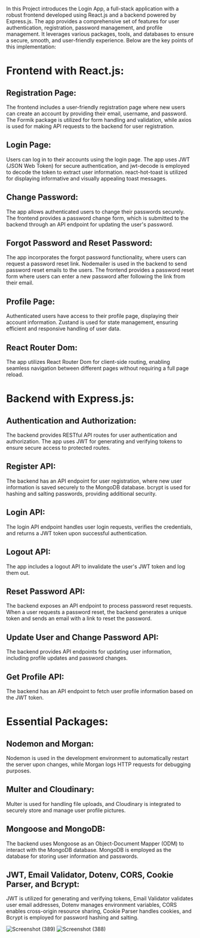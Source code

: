 In this Project introduces the Login App, a full-stack application with a robust frontend developed using React.js and a backend powered by Express.js. The app provides a comprehensive set of features for user authentication, registration, password management, and profile management. It leverages various packages, tools, and databases to ensure a secure, smooth, and user-friendly experience. Below are the key points of this implementation:

# Frontend with React.js:

## Registration Page: 
The frontend includes a user-friendly registration page where new users can create an account by providing their email, username, and password. The Formik package is utilized for form handling and validation, while axios is used for making API requests to the backend for user registration.

## Login Page: 
Users can log in to their accounts using the login page. The app uses JWT (JSON Web Token) for secure authentication, and jwt-decode is employed to decode the token to extract user information. react-hot-toast is utilized for displaying informative and visually appealing toast messages.

## Change Password: 
The app allows authenticated users to change their passwords securely. The frontend provides a password change form, which is submitted to the backend through an API endpoint for updating the user's password.

## Forgot Password and Reset Password: 
The app incorporates the forgot password functionality, where users can request a password reset link. Nodemailer is used in the backend to send password reset emails to the users. The frontend provides a password reset form where users can enter a new password after following the link from their email.

## Profile Page: 
Authenticated users have access to their profile page, displaying their account information. Zustand is used for state management, ensuring efficient and responsive handling of user data.

## React Router Dom: 
The app utilizes React Router Dom for client-side routing, enabling seamless navigation between different pages without requiring a full page reload.

# Backend with Express.js:

## Authentication and Authorization: 
The backend provides RESTful API routes for user authentication and authorization. The app uses JWT for generating and verifying tokens to ensure secure access to protected routes.

## Register API: 
The backend has an API endpoint for user registration, where new user information is saved securely to the MongoDB database. bcrypt is used for hashing and salting passwords, providing additional security.

## Login API: 
The login API endpoint handles user login requests, verifies the credentials, and returns a JWT token upon successful authentication.

## Logout API: 
The app includes a logout API to invalidate the user's JWT token and log them out.

## Reset Password API: 
The backend exposes an API endpoint to process password reset requests. When a user requests a password reset, the backend generates a unique token and sends an email with a link to reset the password.

## Update User and Change Password API:
The backend provides API endpoints for updating user information, including profile updates and password changes.

## Get Profile API: 
The backend has an API endpoint to fetch user profile information based on the JWT token.

# Essential Packages:

## Nodemon and Morgan: 
Nodemon is used in the development environment to automatically restart the server upon changes, while Morgan logs HTTP requests for debugging purposes.

## Multer and Cloudinary: 
Multer is used for handling file uploads, and Cloudinary is integrated to securely store and manage user profile pictures.

## Mongoose and MongoDB:
The backend uses Mongoose as an Object-Document Mapper (ODM) to interact with the MongoDB database. MongoDB is employed as the database for storing user information and passwords.

## JWT, Email Validator, Dotenv, CORS, Cookie Parser, and Bcrypt: 
JWT is utilized for generating and verifying tokens, Email Validator validates user email addresses, Dotenv manages environment variables, CORS enables cross-origin resource sharing, Cookie Parser handles cookies, and Bcrypt is employed for password hashing and salting.


![Screenshot (389)](https://github.com/satyamkumarjha9966/login_app/assets/123254088/20415592-2621-477e-9623-37237c4b6232)
![Screenshot (388)](https://github.com/satyamkumarjha9966/login_app/assets/123254088/58f04845-222d-463d-a8dc-7a79c72e6a6b)

